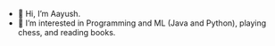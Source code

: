 - 👋 Hi, I’m Aayush.
- 👀 I’m interested in Programming and ML (Java and Python), playing chess, and reading books.


<!---
thisisaayush/thisisaayush is a ✨ special ✨ repository because its `README.md` (this file) appears on your GitHub profile.
You can click the Preview link to take a look at your changes.
--->
